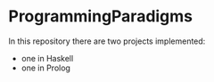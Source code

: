 # ProgrammingParadigms

In this repository there are two projects implemented:
- one in Haskell
- one in Prolog
